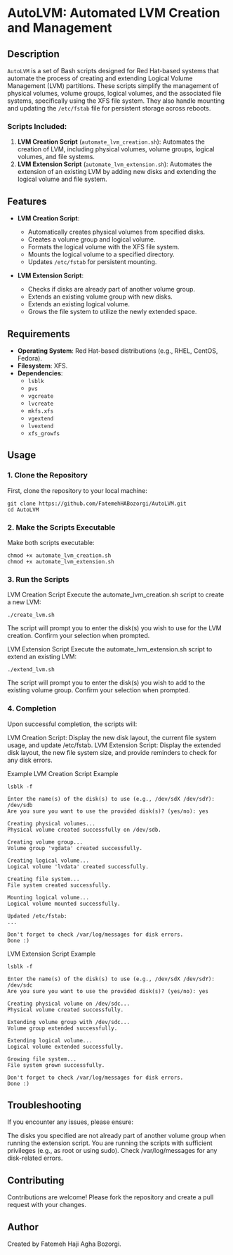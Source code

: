 # AutoLVM: Automated LVM Creation and Management

## Description
`AutoLVM` is a set of Bash scripts designed for Red Hat-based systems that automate the process of creating and extending Logical Volume Management (LVM) partitions. These scripts simplify the management of physical volumes, volume groups, logical volumes, and the associated file systems, specifically using the XFS file system. They also handle mounting and updating the `/etc/fstab` file for persistent storage across reboots.

### Scripts Included:
1. **LVM Creation Script** (`automate_lvm_creation.sh`): Automates the creation of LVM, including physical volumes, volume groups, logical volumes, and file systems.
2. **LVM Extension Script** (`automate_lvm_extension.sh`): Automates the extension of an existing LVM by adding new disks and extending the logical volume and file system.

## Features
- **LVM Creation Script**:
  - Automatically creates physical volumes from specified disks.
  - Creates a volume group and logical volume.
  - Formats the logical volume with the XFS file system.
  - Mounts the logical volume to a specified directory.
  - Updates `/etc/fstab` for persistent mounting.

- **LVM Extension Script**:
  - Checks if disks are already part of another volume group.
  - Extends an existing volume group with new disks.
  - Extends an existing logical volume.
  - Grows the file system to utilize the newly extended space.

## Requirements
- **Operating System**: Red Hat-based distributions (e.g., RHEL, CentOS, Fedora).
- **Filesystem**: XFS.
- **Dependencies**: 
  - `lsblk`
  - `pvs`
  - `vgcreate`
  - `lvcreate`
  - `mkfs.xfs`
  - `vgextend`
  - `lvextend`
  - `xfs_growfs`

## Usage

### 1. Clone the Repository
First, clone the repository to your local machine:
```
git clone https://github.com/FatemehHABozorgi/AutoLVM.git
cd AutoLVM
```

### 2. Make the Scripts Executable
Make both scripts executable:

```
chmod +x automate_lvm_creation.sh
chmod +x automate_lvm_extension.sh
```
### 3. Run the Scripts
LVM Creation Script
Execute the automate_lvm_creation.sh script to create a new LVM:
```
./create_lvm.sh
```
The script will prompt you to enter the disk(s) you wish to use for the LVM creation.
Confirm your selection when prompted.


LVM Extension Script
Execute the automate_lvm_extension.sh script to extend an existing LVM:
```
./extend_lvm.sh
```
The script will prompt you to enter the disk(s) you wish to add to the existing volume group.
Confirm your selection when prompted.


### 4. Completion
Upon successful completion, the scripts will:

LVM Creation Script: Display the new disk layout, the current file system usage, and update /etc/fstab.
LVM Extension Script: Display the extended disk layout, the new file system size, and provide reminders to check for any disk errors.

Example
LVM Creation Script Example
```
lsblk -f

Enter the name(s) of the disk(s) to use (e.g., /dev/sdX /dev/sdY): /dev/sdb
Are you sure you want to use the provided disk(s)? (yes/no): yes

Creating physical volumes...
Physical volume created successfully on /dev/sdb.

Creating volume group...
Volume group 'vgdata' created successfully.

Creating logical volume...
Logical volume 'lvdata' created successfully.

Creating file system...
File system created successfully.

Mounting logical volume...
Logical volume mounted successfully.

Updated /etc/fstab:
...

Don't forget to check /var/log/messages for disk errors.
Done :)
```

LVM Extension Script Example
```
lsblk -f

Enter the name(s) of the disk(s) to use (e.g., /dev/sdX /dev/sdY): /dev/sdc
Are you sure you want to use the provided disk(s)? (yes/no): yes

Creating physical volume on /dev/sdc...
Physical volume created successfully.

Extending volume group with /dev/sdc...
Volume group extended successfully.

Extending logical volume...
Logical volume extended successfully.

Growing file system...
File system grown successfully.

Don't forget to check /var/log/messages for disk errors.
Done :)
```

## Troubleshooting
If you encounter any issues, please ensure:

The disks you specified are not already part of another volume group when running the extension script.
You are running the scripts with sufficient privileges (e.g., as root or using sudo).
Check /var/log/messages for any disk-related errors.

## Contributing
Contributions are welcome! Please fork the repository and create a pull request with your changes.

## Author
Created by Fatemeh Haji Agha Bozorgi.
